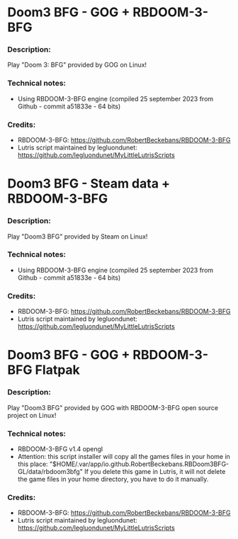# Doom3 BFG - GOG + RBDOOM-3-BFG
### Description:
Play "Doom 3: BFG" provided by GOG on Linux!
### Technical notes:
- Using RBDOOM-3-BFG engine (compiled 25 september 2023 from Github - commit a51833e - 64 bits)
### Credits:
- RBDOOM-3-BFG: https://github.com/RobertBeckebans/RBDOOM-3-BFG
- Lutris script maintained by legluondunet: https://github.com/legluondunet/MyLittleLutrisScripts

# Doom3 BFG - Steam data + RBDOOM-3-BFG
### Description:
Play "Doom3 BFG" provided by Steam on Linux!
### Technical notes:
- Using RBDOOM-3-BFG engine (compiled 25 september 2023 from Github - commit a51833e - 64 bits)
### Credits:
- RBDOOM-3-BFG: https://github.com/RobertBeckebans/RBDOOM-3-BFG
- Lutris script maintained by legluondunet: https://github.com/legluondunet/MyLittleLutrisScripts

# Doom3 BFG - GOG + RBDOOM-3-BFG Flatpak
### Description:
Play "Doom3 BFG" provided by GOG with RBDOOM-3-BFG open source project on Linux!
### Technical notes:
- RBDOOM-3-BFG v1.4 opengl
- Attention: this script installer will copy all the games files in your home in this place: 
"$HOME/.var/app/io.github.RobertBeckebans.RBDoom3BFG-GL/data/rbdoom3bfg"
If you delete this game in Lutris, it will not delete the game files in your home directory, you have to do it manually.
### Credits:
- RBDOOM-3-BFG: https://github.com/RobertBeckebans/RBDOOM-3-BFG
- Lutris script maintained by legluondunet: https://github.com/legluondunet/MyLittleLutrisScripts
